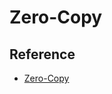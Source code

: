 # Zero-Copy




## Reference
* [Zero-Copy](https://github.com/SunnnyChan/knowledge-Sys-of-CSA/blob/master/network/IO/zero-copy.md)